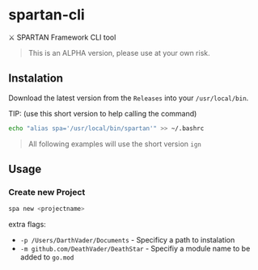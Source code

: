 # spartan-cli

⚔️ SPARTAN Framework CLI tool

> This is an ALPHA version, please use at your own risk.

## Instalation

Download the latest version from the `Releases` into your `/usr/local/bin`.

TIP: (use this short version to help calling the command)
```bash
echo "alias spa='/usr/local/bin/spartan'" >> ~/.bashrc
```

> All following examples will use the short version `ign`

## Usage

### Create new Project

```bash
spa new <projectname>
```

extra flags:

* `-p /Users/DarthVader/Documents` - Specificy a path to instalation
* `-m github.com/DeathVader/DeathStar` - Specifiy a module name to be added to `go.mod`
